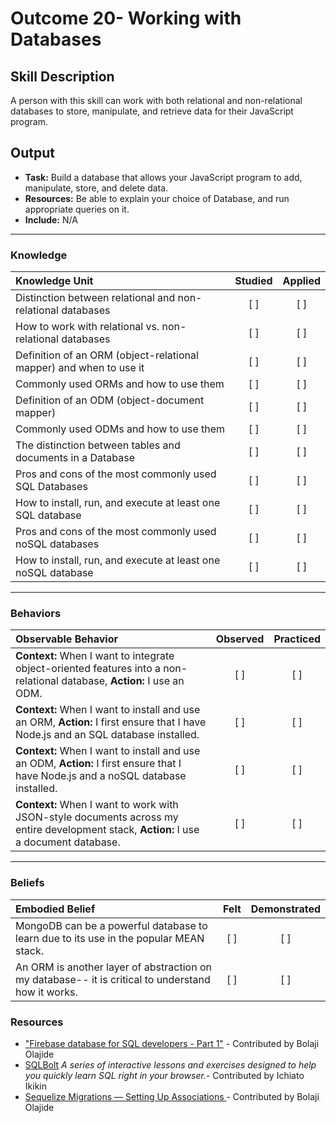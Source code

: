 # Outcome 20-  Working with Databases 

## Skill Description
A person with this skill can work with both relational and non-relational databases to store, manipulate, and retrieve data for their JavaScript program. 


## Output
- **Task:** Build a database that allows your JavaScript program to add, manipulate, store, and delete data. 
- **Resources:** Be able to explain your choice of Database, and run appropriate queries on it. 
- **Include:** N/A

-------

### Knowledge

| Knowledge Unit   |      Studied      | Applied |
|:-------------|:------------------:|:--------:|
| Distinction between relational and non-relational databases | [ ] | [ ] |
| How to work with relational vs. non-relational databases | [ ] | [ ] |
| Definition of an ORM (object-relational mapper) and when to use it | [ ] | [ ] |
| Commonly used ORMs and how to use them | [ ] | [ ] |
| Definition of an ODM (object-document mapper) | [ ] | [ ] |
| Commonly used ODMs and how to use them | [ ] | [ ] |
| The distinction between tables and documents in a Database | [ ] | [ ] |
| Pros and cons of the most commonly used SQL Databases | [ ] | [ ] | 
| How to install, run, and execute at least one SQL database | [ ] | [ ] |
| Pros and cons of the most commonly used noSQL databases | [ ] | [ ] |
| How to install, run, and execute at least one noSQL database | [ ] | [ ] |


-------

### Behaviors

| Observable Behavior   |      Observed      | Practiced |
|:-------------|:------------------:|:--------:|
| **Context:** When I want to integrate object-oriented features into a non-relational database, **Action:** I use an ODM. | [ ] | [ ]  |
| **Context:** When I want to install and use an ORM, **Action:** I first ensure that I have Node.js and an SQL database installed. | [ ] | [ ]  |
| **Context:** When I want to install and use an ODM, **Action:** I first ensure that I have Node.js and a noSQL database installed. | [ ] | [ ]  |
| **Context:** When I want to work with JSON-style documents across my entire development stack, **Action:** I use a document database. | [ ] | [ ]  |

-------

### Beliefs

| Embodied Belief   |      Felt      | Demonstrated |
|:-------------|:------------------:|:--------:|
| MongoDB can be a powerful database to learn due to its use in the popular MEAN stack. | [ ] | [ ]  |
| An ORM is another layer of abstraction on my database-- it is critical to understand how it works. | [ ] | [ ]  |


### Resources

- ["Firebase database for SQL developers - Part 1"](https://hurlatunde.github.io/firebase-database-for-sql-developers) - Contributed by Bolaji Olajide
- [SQLBolt](https://sqlbolt.com/) _A series of interactive lessons and exercises designed to help you quickly learn SQL right in your browser._- Contributed by Ichiato Ikikin
- [Sequelize Migrations — Setting Up Associations ](https://codeburst.io/sequelize-migrations-setting-up-associations-985d29b61ee7) - Contributed by Bolaji Olajide
